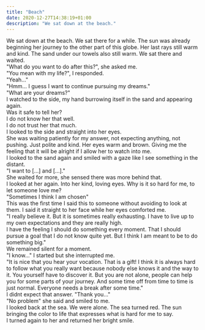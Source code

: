 ```yaml
---
title: "Beach"
date: 2020-12-27T14:38:19+01:00
description: "We sat down at the beach."
---
```


We sat down at the beach. We sat there for a while. The sun was already beginning her journey to the other part of this globe. Her last rays still warm and kind. The sand under our towels also still warm. We sat there and waited.\
"What do you want to do after this?", she asked me.\
"You mean with my life?", I responded.\
"Yeah..."\
"Hmm... I guess I want to continue pursuing my dreams."\
"What are your dreams?"\
I watched to the side, my hand burrowing itself in the sand and appearing again.\
Was it safe to tell her?\
I do not know her that well.\
I do not trust her that much.\
I looked to the side and straight into her eyes.\
She was waiting patiently for my answer, not expecting anything, not pushing. Just polite and kind. Her eyes warm and brown. Giving me the feeling that it will be alright if I allow her to watch into me.\
I looked to the sand again and smiled with a gaze like I see something in the distant.\
"I want to [...] and [...]."\
She waited for more, she sensed there was more behind that.\
I looked at her again. Into her kind, loving eyes. Why is it so hard for me, to let someone love me?\
"Sometimes I think I am chosen"\
This was the first time I said this to someone without avoiding to look at them. I said it straight to her face while her eyes comforted me.\
"I really believe it. But it is sometimes really exhausting. I have to live up to my own expectations and they are really high.\
I have the feeling I should do something every moment. That I should pursue a goal that I do not know quite yet. But I think I am meant to be to do something big."\
We remained silent for a moment.\
"I know..." I started but she interrupted me.\
"It is nice that you hear your vocation. That is a gift! I think it is always hard to follow what you really want because nobody else knows it and the way to it. You yourself have to discover it. But you are not alone, people can help you for some parts of your journey. And some time off from time to time is just normal. Everyone needs a break after some time."\
I didnt expect that answer. "Thank you..."\
"No problem" she said and smiled to me.\
I looked back at the sea. We were alone. The sea turned red. The sun bringing the color to life that expresses what is hard for me to say.\
I turned again to her and returned her bright smile.